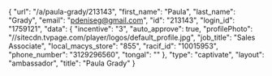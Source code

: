 {
    "url": "\/a\/paula-grady\/213143",
    "first_name": "Paula",
    "last_name": "Grady",
    "email": "pdeniseg@gmail.com",
    "id": "213143",
    "login_id": "1759121",
    "data": {
        "incentive": "3",
        "auto_approve": true,
        "profilePhoto": "\/\/sitecdn.tvpage.com\/player\/logos\/default_profile.jpg",
        "job_title": "Sales Associate",
        "local_macys_store": "855",
        "racif_id": "10015953",
        "phone_number": "3129296560",
        "tongal": ""
    },
    "type": "captivate",
    "layout": "ambassador",
    "title": "Paula Grady"
}